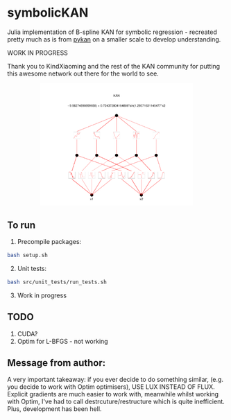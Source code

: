 # symbolicKAN

Julia implementation of B-spline KAN for symbolic regression - recreated pretty much as is from [pykan](https://github.com/KindXiaoming/pykan) on a smaller scale to develop understanding.

WORK IN PROGRESS 

Thank you to KindXiaoming and the rest of the KAN community for putting this awesome network out there for the world to see.

<p align="center">
<img src="figures/kan.png" alt="KAN Architecture" width="70%"
</p>

## To run

1. Precompile packages:

```bash
bash setup.sh
```

2. Unit tests:

```bash
bash src/unit_tests/run_tests.sh
```

3. Work in progress

## TODO

1. CUDA?
2. Optim for L-BFGS - not working

## Message from author:

A very important takeaway: if you ever decide to do something similar, (e.g. you decide to work with Optim optimisers), USE LUX INSTEAD OF FLUX. Explicit gradients are much easier to work with, meanwhile whilst working with Optim, I've had to call destrcuture/restructure which is quite inefficient. Plus, development has been hell.